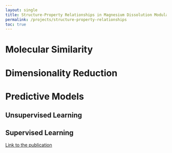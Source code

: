 ```yaml
---
layout: single
title: Structure-Property Relationships in Magnesium Dissolution Modulators
permalink: /projects/structure-property-relationships
toc: true
---
```


# Molecular Similarity

# Dimensionality Reduction

# Predictive Models
## Unsupervised Learning
## Supervised Learning

[Link to the publication](https://www.nature.com/articles/s41529-020-00148-z)